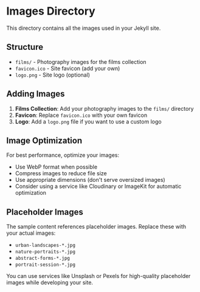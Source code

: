 # Images Directory

This directory contains all the images used in your Jekyll site.

## Structure

- `films/` - Photography images for the films collection
- `favicon.ico` - Site favicon (add your own)
- `logo.png` - Site logo (optional)

## Adding Images

1. **Films Collection**: Add your photography images to the `films/` directory
2. **Favicon**: Replace `favicon.ico` with your own favicon
3. **Logo**: Add a `logo.png` file if you want to use a custom logo

## Image Optimization

For best performance, optimize your images:

- Use WebP format when possible
- Compress images to reduce file size
- Use appropriate dimensions (don't serve oversized images)
- Consider using a service like Cloudinary or ImageKit for automatic optimization

## Placeholder Images

The sample content references placeholder images. Replace these with your actual images:

- `urban-landscapes-*.jpg`
- `nature-portraits-*.jpg`
- `abstract-forms-*.jpg`
- `portrait-session-*.jpg`

You can use services like Unsplash or Pexels for high-quality placeholder images while developing your site.

